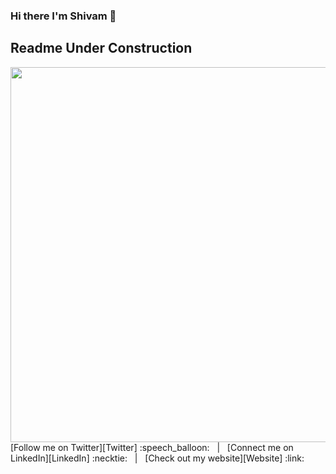 ### Hi there I'm Shivam 👋

<!--
**shivamtawari/shivamtawari** is a ✨ _special_ ✨ repository because its `README.md` (this file) appears on your GitHub profile.

Here are some ideas to get you started:

- 🔭 I’m currently working on ...
- 🌱 I’m currently learning ...
- 👯 I’m looking to collaborate on ...
- 🤔 I’m looking for help with ...
- 💬 Ask me about ...
- 📫 How to reach me: ...
- 😄 Pronouns: ..
- ⚡ Fun fact: ..
-->
## Readme Under Construction

<img src="https://github.com/shivamtawari/shivamtawari/blob/master/tweet.png" width="600">
[Follow me on Twitter][Twitter] :speech_balloon:&nbsp;&nbsp;&nbsp;|&nbsp;&nbsp;&nbsp;[Connect me on LinkedIn][LinkedIn] :necktie:&nbsp;&nbsp;&nbsp;|&nbsp;&nbsp;&nbsp;[Check out my website][Website] :link:  

</div>

<!--
Quick Link 
-->

[Twitter]:https://twitter.com/shivamtawari
[LinkedIn]:https://www.linkedin.com/in/shivamtawari/
[GitHub]:https://github.com/shivamtawari
[Website]:https://knowalltechy.blogspot.com/
